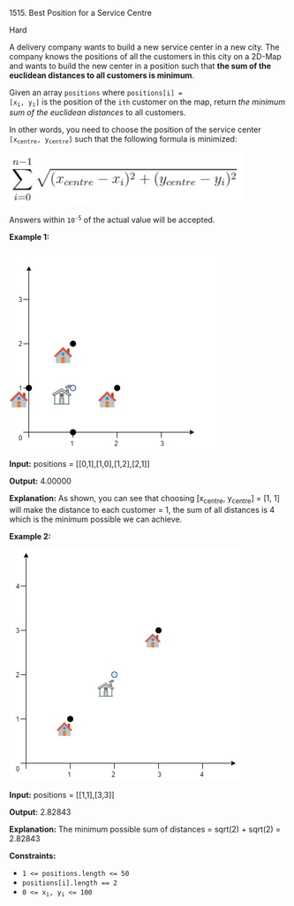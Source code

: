 1515\. Best Position for a Service Centre

Hard

A delivery company wants to build a new service center in a new city. The company knows the positions of all the customers in this city on a 2D-Map and wants to build the new center in a position such that **the sum of the euclidean distances to all customers is minimum**.

Given an array `positions` where <code>positions[i] = [x<sub>i</sub>, y<sub>i</sub>]</code> is the position of the `ith` customer on the map, return _the minimum sum of the euclidean distances_ to all customers.

In other words, you need to choose the position of the service center <code>[x<sub>centre</sub>, y<sub>centre</sub>]</code> such that the following formula is minimized:

![](q4_edited.jpg)

Answers within <code>10<sup>-5</sup></code> of the actual value will be accepted.

**Example 1:**

![](q4_e1.jpg)

**Input:** positions = [[0,1],[1,0],[1,2],[2,1]]

**Output:** 4.00000

**Explanation:** As shown, you can see that choosing [x<sub>centre</sub>, y<sub>centre</sub>] = [1, 1] will make the distance to each customer = 1, the sum of all distances is 4 which is the minimum possible we can achieve.

**Example 2:**

![](q4_e3.jpg)

**Input:** positions = [[1,1],[3,3]]

**Output:** 2.82843

**Explanation:** The minimum possible sum of distances = sqrt(2) + sqrt(2) = 2.82843

**Constraints:**

*   `1 <= positions.length <= 50`
*   `positions[i].length == 2`
*   <code>0 <= x<sub>i</sub>, y<sub>i</sub> <= 100</code>